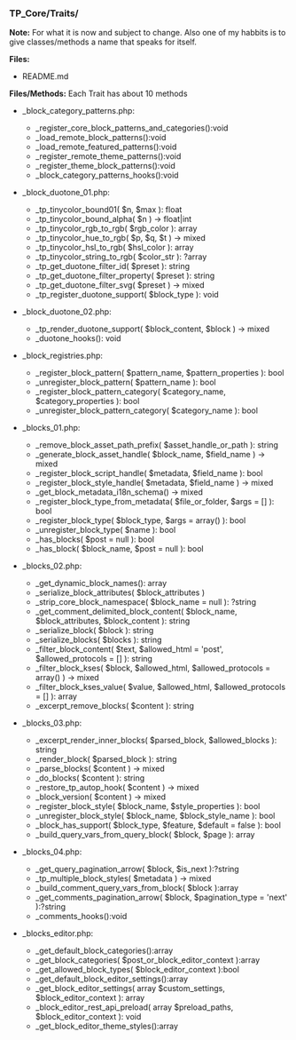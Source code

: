 ### TP_Core/Traits/

**Note:** For what it is now and subject to change. Also one of my habbits is to give classes/methods a name that speaks for itself.

**Files:** 
- README.md

**Files/Methods:** Each Trait has about 10 methods
- _block_category_patterns.php: 	
	* _register_core_block_patterns_and_categories():void 
	* _load_remote_block_patterns():void 
	* _load_remote_featured_patterns():void 
	* _register_remote_theme_patterns():void 
	* _register_theme_block_patterns():void 
	* _block_category_patterns_hooks():void 

- _block_duotone_01.php: 	
	* _tp_tinycolor_bound01( $n, $max ): float 
	* _tp_tinycolor_bound_alpha( $n ) -> float|int 
	* _tp_tinycolor_rgb_to_rgb( $rgb_color ): array 
	* _tp_tinycolor_hue_to_rgb( $p, $q, $t ) -> mixed 
	* _tp_tinycolor_hsl_to_rgb( $hsl_color ): array 
	* _tp_tinycolor_string_to_rgb( $color_str ): ?array 
	* _tp_get_duotone_filter_id( $preset ): string 
	* _tp_get_duotone_filter_property( $preset ): string 
	* _tp_get_duotone_filter_svg( $preset ) -> mixed  
	* _tp_register_duotone_support( $block_type ): void 

- _block_duotone_02.php: 	
	* _tp_render_duotone_support( $block_content, $block ) -> mixed  
	* _duotone_hooks(): void 

- _block_registries.php: 	
	* _register_block_pattern( $pattern_name, $pattern_properties ): bool 
	* _unregister_block_pattern( $pattern_name ): bool 
	* _register_block_pattern_category( $category_name, $category_properties ): bool 
	* _unregister_block_pattern_category( $category_name ): bool 

- _blocks_01.php: 	
	* _remove_block_asset_path_prefix( $asset_handle_or_path ): string  
	* _generate_block_asset_handle( $block_name, $field_name ) -> mixed   
	* _register_block_script_handle( $metadata, $field_name ): bool  
	* _register_block_style_handle( $metadata, $field_name ) -> mixed   
	* _get_block_metadata_i18n_schema() -> mixed   
	* _register_block_type_from_metadata( $file_or_folder, $args = [] ): bool  
	* _register_block_type( $block_type, $args = array() ): bool  
	* _unregister_block_type( $name ): bool  
	* _has_blocks( $post = null ): bool  
	* _has_block( $block_name, $post = null ): bool  

- _blocks_02.php: 	
	* _get_dynamic_block_names(): array  
	* _serialize_block_attributes( $block_attributes )  
	* _strip_core_block_namespace( $block_name = null ): ?string  
	* _get_comment_delimited_block_content( $block_name, $block_attributes, $block_content ): string  
	* _serialize_block( $block ): string  
	* _serialize_blocks( $blocks ): string  
	* _filter_block_content( $text, $allowed_html = 'post', $allowed_protocols = [] ): string  
	* _filter_block_kses( $block, $allowed_html, $allowed_protocols = array() ) -> mixed     
	* _filter_block_kses_value( $value, $allowed_html, $allowed_protocols = [] ): array  
	* _excerpt_remove_blocks( $content ): string  

- _blocks_03.php: 	
	* _excerpt_render_inner_blocks( $parsed_block, $allowed_blocks ): string  
	* _render_block( $parsed_block ): string  
	* _parse_blocks( $content ) -> mixed     
	* _do_blocks( $content ): string  
	* _restore_tp_autop_hook( $content ) -> mixed     
	* _block_version( $content ) -> mixed     
	* _register_block_style( $block_name, $style_properties ): bool  
	* _unregister_block_style( $block_name, $block_style_name ): bool  
	* _block_has_support( $block_type, $feature, $default = false ): bool  
	* _build_query_vars_from_query_block( $block, $page ): array  

- _blocks_04.php: 	
	* _get_query_pagination_arrow( $block, $is_next ):?string  
	* _tp_multiple_block_styles( $metadata ) -> mixed  
	* _build_comment_query_vars_from_block( $block ):array  
	* _get_comments_pagination_arrow( $block, $pagination_type = 'next' ):?string  
	* _comments_hooks():void  

- _blocks_editor.php: 	
	* _get_default_block_categories():array  
	* _get_block_categories( $post_or_block_editor_context ):array  
	* _get_allowed_block_types( $block_editor_context ):bool  
	* _get_default_block_editor_settings():array  
	* _get_block_editor_settings( array $custom_settings, $block_editor_context ): array  
	* _block_editor_rest_api_preload( array $preload_paths, $block_editor_context ): void  
	* _get_block_editor_theme_styles():array  
